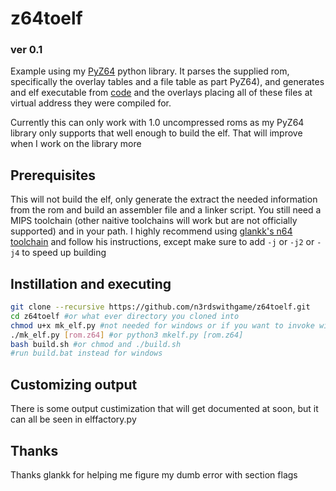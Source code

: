 # z64toelf
### ver 0.1
Example using my [PyZ64](https://github.com/n3rdswithgame/PyZ64) python library. It parses the supplied rom, specifically the overlay tables and a file table as part PyZ64), and generates and elf executable from [code](https://wiki.cloudmodding.com/oot/Code_(File)) and the overlays placing all of these files at virtual address they were compiled for.

Currently this can only work with 1.0 uncompressed roms as my PyZ64 library only supports that well enough to build the elf. That will improve when I work on the library more

## Prerequisites
This will not build the elf, only generate the extract the needed information from the rom and build an assembler file and a linker script. You still need a MIPS toolchain (other naitive toolchains will work but are not officially supported) and in your path. I highly recommend using [glankk's n64 toolchain](https://github.com/glankk/n64) and follow his instructions, except make sure to add `-j` or `-j2` or `-j4` to speed up building

## Instillation and executing
```bash
git clone --recursive https://github.com/n3rdswithgame/z64toelf.git
cd z64toelf #or what ever directory you cloned into
chmod u+x mk_elf.py #not needed for windows or if you want to invoke with python
./mk_elf.py [rom.z64] #or python3 mkelf.py [rom.z64]
bash build.sh #or chmod and ./build.sh
#run build.bat instead for windows
```

## Customizing output

There is some output custimization that will get documented at soon, but it can all be seen in elffactory.py

## Thanks
Thanks glankk for helping me figure my dumb error with section flags